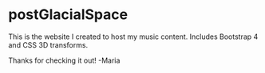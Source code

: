 # postGlacialSpace
This is the website I created to host my music content. Includes Bootstrap 4 and CSS 3D transforms. 

Thanks for checking it out!
-Maria
